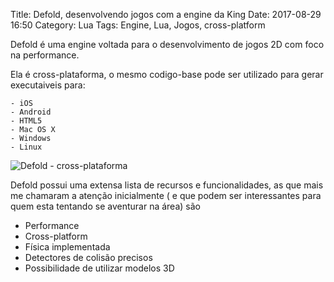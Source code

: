 Title: Defold, desenvolvendo jogos com a engine da King
Date: 2017-08-29 16:50
Category: Lua
Tags: Engine, Lua, Jogos, cross-platform


Defold é uma engine voltada para o desenvolvimento de jogos 2D com foco na performance.

Ela é cross-plataforma, o mesmo codigo-base pode ser utilizado para gerar executaiveis para:

	- iOS
	- Android
	- HTML5
	- Mac OS X
	- Windows
	- Linux


![Defold - cross-plataforma](https://www.defold.com/static/animations/platforms.gif)

Defold possui uma extensa lista de recursos e funcionalidades, as que mais me chamaram a atenção inicialmente ( e que podem ser interessantes para quem esta tentando se aventurar na área) são 

 - Performance
 - Cross-platform
 - Física implementada
 - Detectores de colisão precisos
 - Possibilidade de utilizar modelos 3D 

